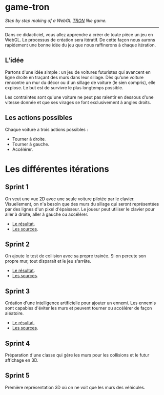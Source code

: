 # game-tron
_Step by step making of a WebGL [TRON](https://fr.wikipedia.org/wiki/Tron) like game._

----

Dans ce didacticiel, vous allez apprendre à créer de toute pièce un jeu en WebGL.
Le processus de création sera itératif. De cette façon nous aurons rapidement
une bonne idée du jeu que nous raffinerons à chaque itération.

## L'idée

Partons d'une idée simple : un jeu de voitures futuristes qui avancent en ligne
droite en traçant des murs dans leur sillage.
Dès qu'une voiture rencontre un mur du décor ou d'un sillage de voiture (le sien
compris), elle explose. Le but est de survivre le plus longtemps possible.

Les contraintes sont qu'une voiture ne peut pas ralentir en dessous d'une vitesse
donnée et que ses virages se font exclusivement à angles droits.

## Les actions possibles

Chaque voiture a trois actions possibles :
* Tourner à droite.
* Tourner à gauche.
* Accélérer.

# Les différentes itérations

## Sprint 1

On veut une vue 2D avec une seule voiture pilotée par le clavier. Visuellement, on n'a besoin que des murs du sillage qui seront représentées par des lignes d'un pixel d'épaisseur. Le joueur peut utiliser le clavier pour aller à droite, aller à gauche  ou accélérer.

* [Le résultat](https://tolokoban.github.io/game-tron/s1.html).
* [Les sources](https://github.com/tolokoban/game-tron/tree/master/src/mod/s1).

## Sprint 2

On ajoute le test de collision avec sa propre trainée. Si on percute son propre mur, tout disparait et le jeu s'arrête.

* [Le résultat](https://tolokoban.github.io/game-tron/s2.html).
* [Les sources](https://github.com/tolokoban/game-tron/tree/master/src/mod/s2).

## Sprint 3

Création d'une intelligence artificielle pour ajouter un ennemi.
Les ennemis sont capables d'éviter les murs et peuvent tourner ou accélérer de façon aléatoire.

* [Le résultat](https://tolokoban.github.io/game-tron/s3.html).
* [Les sources](https://github.com/tolokoban/game-tron/tree/master/src/mod/s3).

## Sprint 4

Préparation d'une classe qui gère les murs pour les collisions et le futur affichage en 3D.

## Sprint 5

Première représentation 3D où on ne voit que les murs des véhicules.
